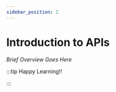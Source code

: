 ```yaml
---
sidebar_position: 2
---
```


# Introduction to APIs

_Brief Overview Goes Here_

:::tip Happy Learning!!

<QuestButton text="Go To Quest" link="https://app.stackup.dev/quest_page/introduction-to-apis" />

:::
